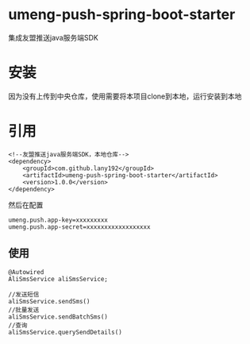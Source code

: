 # umeng-push-spring-boot-starter
集成友盟推送java服务端SDK

# 安装
 因为没有上传到中央仓库，使用需要将本项目clone到本地，运行安装到本地
 
 # 引用
 
    <!--友盟推送java服务端SDK，本地仓库-->
    <dependency>
        <groupId>com.github.lany192</groupId>
        <artifactId>umeng-push-spring-boot-starter</artifactId>
        <version>1.0.0</version>
    </dependency>
           
  然后在配置
  
    umeng.push.app-key=xxxxxxxxx
    umeng.push.app-secret=xxxxxxxxxxxxxxxxxx
    
 ## 使用
 
    @Autowired
    AliSmsService aliSmsService;
    
    //发送短信
    aliSmsService.sendSms()
    //批量发送
    aliSmsService.sendBatchSms()
    //查询
    aliSmsService.querySendDetails()
